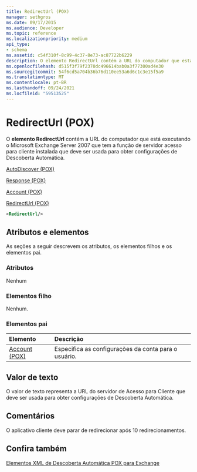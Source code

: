 ```yaml
---
title: RedirectUrl (POX)
manager: sethgros
ms.date: 09/17/2015
ms.audience: Developer
ms.topic: reference
ms.localizationpriority: medium
api_type:
- schema
ms.assetid: c54f310f-8c99-4c37-8e73-ac87722b6229
description: O elemento RedirectUrl contém a URL do computador que está executando o Microsoft Exchange Server 2007 que tem a função de servidor acesso para cliente instalada que deve ser usada para obter configurações de Descoberta Automática.
ms.openlocfilehash: d515f3f79f2370dc496614bab0a3f77300ad4e30
ms.sourcegitcommit: 54f6cd5a704b36b76d110ee53a6d6c1c3e15f5a9
ms.translationtype: MT
ms.contentlocale: pt-BR
ms.lasthandoff: 09/24/2021
ms.locfileid: "59513525"
---
```

# <a name="redirecturl-pox"></a>RedirectUrl (POX)

O **elemento RedirectUrl** contém a URL do computador que está executando o Microsoft Exchange Server 2007 que tem a função de servidor acesso para cliente instalada que deve ser usada para obter configurações de Descoberta Automática. 
  
[AutoDiscover (POX)](autodiscover-pox.md)
  
[Response (POX)](response-pox.md)
  
[Account (POX)](account-pox.md)
  
[RedirectUrl (POX)](redirecturl-pox.md)
  
```xml
<RedirectUrl/>
```

## <a name="attributes-and-elements"></a>Atributos e elementos

As seções a seguir descrevem os atributos, os elementos filhos e os elementos pai.
  
### <a name="attributes"></a>Atributos

Nenhum
  
### <a name="child-elements"></a>Elementos filho

Nenhum.
  
### <a name="parent-elements"></a>Elementos pai

|**Elemento**|**Descrição**|
|:-----|:-----|
|[Account (POX)](account-pox.md) <br/> |Especifica as configurações da conta para o usuário.  <br/> |
   
## <a name="text-value"></a>Valor de texto

O valor de texto representa a URL do servidor de Acesso para Cliente que deve ser usada para obter configurações de Descoberta Automática.
  
## <a name="remarks"></a>Comentários

O aplicativo cliente deve parar de redirecionar após 10 redirecionamentos.
  
## <a name="see-also"></a>Confira também



[Elementos XML de Descoberta Automática POX para Exchange](pox-autodiscover-xml-elements-for-exchange.md)

